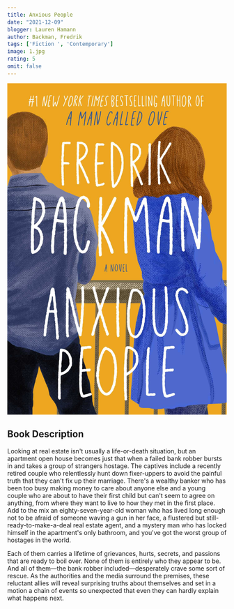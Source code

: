 ```yaml
---
title: Anxious People
date: "2021-12-09"
blogger: Lauren Hamann
author: Backman, Fredrik
tags: ['Fiction ', 'Contemporary']
image: 1.jpg
rating: 5
omit: false
---
```


![Book Cover](1.jpg)

## Book Description

Looking at real estate isn't usually a life-or-death situation, but an apartment open house becomes just that when a failed bank robber bursts in and takes a group of strangers hostage. The captives include a recently retired couple who relentlessly hunt down fixer-uppers to avoid the painful truth that they can't fix up their marriage. There's a wealthy banker who has been too busy making money to care about anyone else and a young couple who are about to have their first child but can't seem to agree on anything, from where they want to live to how they met in the first place. Add to the mix an eighty-seven-year-old woman who has lived long enough not to be afraid of someone waving a gun in her face, a flustered but still-ready-to-make-a-deal real estate agent, and a mystery man who has locked himself in the apartment's only bathroom, and you've got the worst group of hostages in the world.

Each of them carries a lifetime of grievances, hurts, secrets, and passions that are ready to boil over. None of them is entirely who they appear to be. And all of them—the bank robber included—desperately crave some sort of rescue. As the authorities and the media surround the premises, these reluctant allies will reveal surprising truths about themselves and set in a motion a chain of events so unexpected that even they can hardly explain what happens next.